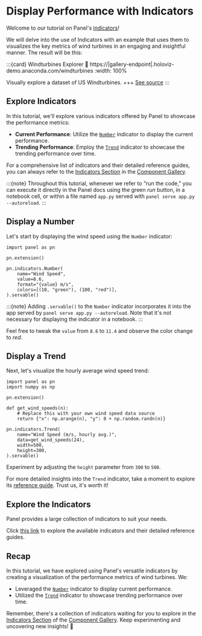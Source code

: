 # Display Performance with Indicators

Welcome to our tutorial on  Panel's [indicators](https://panel.holoviz.org/reference/index.html#indicators)!

We will delve into the use of Indicators with an example that uses them to visualizes the key metrics of wind turbines in an engaging and insightful manner. The result will be this:

:::{card} Windturbines Explorer
:link: https://|gallery-endpoint|.holoviz-demo.anaconda.com/windturbines
:width: 100%

Visually explore a dataset of US Windturbines.
+++
[See source](../../gallery/windturbines)
:::

## Explore Indicators

In this tutorial, we'll explore various indicators offered by Panel to showcase the performance metrics:

- **Current Performance**: Utilize the [`Number`](../../reference/indicators/Number.md) indicator to display the current performance.
- **Trending Performance**: Employ the [`Trend`](../../reference/indicators/Trend.md) indicator to showcase the trending performance over time.

For a comprehensive list of indicators and their detailed reference guides, you can always refer to the [Indicators Section](https://panel.holoviz.org/reference/index.html#indicators) in the [Component Gallery](../../reference/index.md).

:::{note}
Throughout this tutorial, whenever we refer to "run the code," you can execute it directly in the Panel docs using the green *run* button, in a notebook cell, or within a file named `app.py` served with `panel serve app.py --autoreload`.
:::

## Display a Number

Let's start by displaying the wind speed using the `Number` indicator:

```{pyodide}
import panel as pn

pn.extension()

pn.indicators.Number(
    name="Wind Speed",
    value=8.6,
    format="{value} m/s",
    colors=[(10, "green"), (100, "red")],
).servable()
```

:::{note}
Adding `.servable()` to the `Number` indicator incorporates it into the app served by `panel serve app.py --autoreload`. Note that it's not necessary for displaying the indicator in a notebook.
:::

Feel free to tweak the `value` from `8.6` to `11.4` and observe the color change to *red*.

## Display a Trend

Next, let's visualize the hourly average wind speed trend:

```{pyodide}
import panel as pn
import numpy as np

pn.extension()

def get_wind_speeds(n):
    # Replace this with your own wind speed data source
    return {"x": np.arange(n), "y": 8 + np.random.randn(n)}

pn.indicators.Trend(
    name="Wind Speed (m/s, hourly avg.)",
    data=get_wind_speeds(24),
    width=500,
    height=300,
).servable()
```

Experiment by adjusting the `height` parameter from `300` to `500`.

For more detailed insights into the `Trend` indicator, take a moment to explore its [reference guide](../../reference/indicators/Trend.md). Trust us, it's worth it!

## Explore the Indicators

Panel provides a large collection of indicators to suit your needs.

Click [this link](https://panel.holoviz.org/reference/index.html#indicators) to explore the available indicators and their detailed reference guides.

## Recap

In this tutorial, we have explored using Panel's versatile indicators by creating a visualization of the performance metrics of wind turbines. We:

- Leveraged the [`Number`](../../reference/indicators/Number.md) indicator to display current performance.
- Utilized the [`Trend`](../../reference/indicators/Trend.md) indicator to showcase trending performance over time.

Remember, there's a collection of indicators waiting for you to explore in the [Indicators Section](https://panel.holoviz.org/reference/index.html#indicators) of the [Component Gallery](../../reference/index.md). Keep experimenting and uncovering new insights! 🚀
